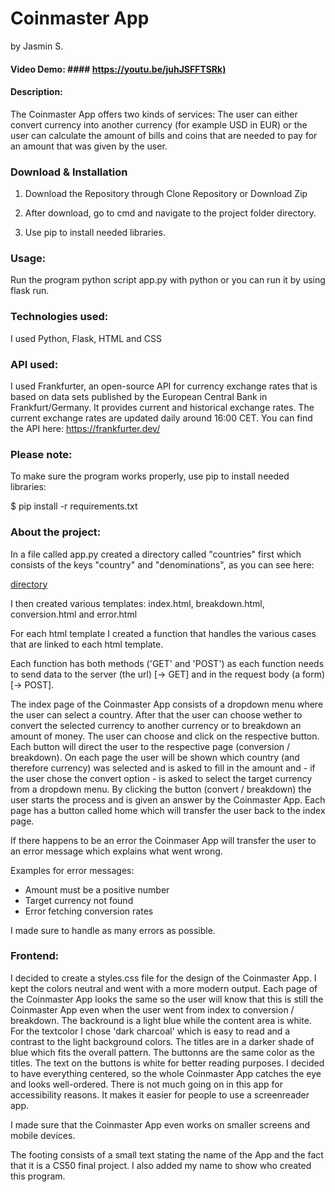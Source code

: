 # Coinmaster App #
by Jasmin S.

#### Video Demo: #### <https://youtu.be/juhJSFFTSRk)>


#### Description: ####
The Coinmaster App offers two kinds of services: The user can either convert currency into another currency (for example USD in EUR) or the user can calculate the amount of bills and coins that are needed to pay for an amount that was given by the user.


### Download & Installation ###
1. Download the Repository through Clone Repository or Download Zip

2. After download, go to cmd and navigate to the project folder directory.

3. Use pip to install needed libraries.


### Usage: ###
Run the program python script app.py with python or you can run it by using flask run.


### Technologies used: ###
I used Python, Flask, HTML and CSS


### API used: ###
I used Frankfurter, an open-source API for currency exchange rates that is based on data sets published by the European Central Bank in Frankfurt/Germany. It provides current and historical exchange rates. The current exchange rates are updated daily around 16:00 CET.
You can find the API here: https://frankfurter.dev/


### Please note: ###
To make sure the program works properly, use pip to install needed libraries:

$ pip install -r requirements.txt


### About the project: ###

In a file called app.py created a directory called "countries" first which consists of the keys "country" and "denominations", as you can see here:

[directory](../../../source/repos/Coinmaster-App/grafik.png)

I then created various templates: index.html, breakdown.html, conversion.html and error.html

For each html template I created a function that handles the various cases that are linked to each html template.

Each function has both methods ('GET' and 'POST') as each function needs to send data to the server (the url) [-> GET] and in the request body (a form) [-> POST].

The index page of the Coinmaster App consists of a dropdown menu where the user can select a country. After that the user can choose wether to convert the selected currency to another currency or to breakdown an amount of money. The user can choose and click on the respective button. Each button will direct the user to the respective page (conversion / breakdown). On each page the user will be shown which country (and therefore currency) was selected and is asked to fill in the amount and - if the user chose the convert option - is asked to select the target currency from a dropdown menu. By clicking the button (convert / breakdown) the user starts the process and is given an answer by the Coinmaster App.
Each page has a button called home which will transfer the user back to the index page.

If there happens to be an error the Coinmaser App will transfer the user to an error message which explains what went wrong.

Examples for error messages:

- Amount must be a positive number
- Target currency not found
- Error fetching conversion rates

I made sure to handle as many errors as possible.


### Frontend: ###
I decided to create a styles.css file for the design of the Coinmaster App. I kept the colors neutral and went with a more modern output. Each page of the Coinmaster App looks the same so the user will know that this is still the Coinmaster App even when the user went from index to conversion / breakdown. The backround is a light blue while the content area is white. For the textcolor I chose 'dark charcoal' which is easy to read and a contrast to the light background colors. The titles are in a darker shade of blue which fits the overall pattern. The buttonns are the same color as the titles. The text on the buttons is white for better reading purposes. I decided to have everything centered, so the whole Coinmaster App catches the eye and looks well-ordered. There is not much going on in this app for accessibility reasons. It makes it easier for people to use a screenreader app.

I made sure that the Coinmaster App even works on smaller screens and mobile devices.

The footing consists of a small text stating the name of the App and the fact that it is a CS50 final project. I also added my name to show who created this program.
